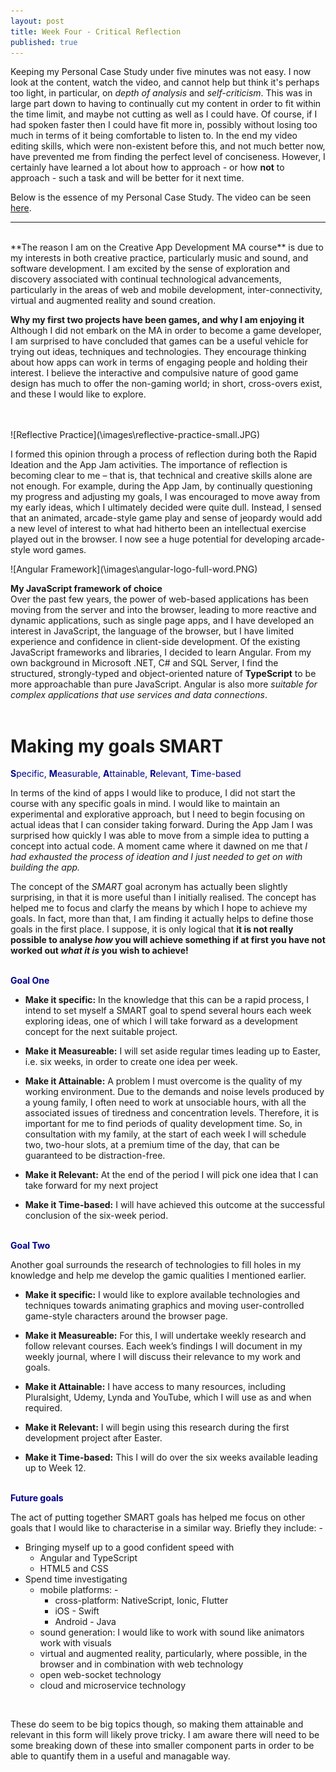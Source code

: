 ```yaml
---
layout: post
title: Week Four - Critical Reflection
published: true
---
```


Keeping my Personal Case Study under five minutes was not easy. I now look at the content, watch the video, and cannot help but think it's perhaps too light, in particular, on _depth of analysis_ and _self-criticism_. This was in large part down to having to continually cut my content in order to fit within the time limit, and maybe not cutting as well as I could have. Of course, if I had spoken faster then I could have fit more in, possibly without losing too much in terms of it being comfortable to listen to. In the end my video editing skills, which were non-existent before this, and not much better now, have prevented me from finding the perfect level of conciseness.  However, I certainly have learned a lot about how to approach - or how **not** to approach - such a task and will be better for it next time.

Below is the essence of my Personal Case Study. The video can be seen [here](https://www.youtube.com/watch?v=vlmEWzEE1oU).
<br>

------
<br>
**The reason I am on the Creative App Development MA course** is due to my interests in both creative practice, particularly music and sound, and software development. I am excited by the sense of exploration and discovery associated with continual technological advancements, particularly in the areas of web and mobile development, inter-connectivity, virtual and augmented reality and sound creation.

**Why my first two projects have been games, and why I am enjoying it**<br>
Although I did not embark on the MA in order to become a game developer, I am surprised to have concluded that games can be a useful vehicle for trying out ideas, techniques and technologies. They encourage thinking about how apps can work in terms of engaging people and holding their interest. I believe the interactive and compulsive nature of good game design has much to offer the non-gaming world; in short, cross-overs exist, and these  I would like to explore.  
<br><br>

![Reflective Practice](\images\reflective-practice-small.JPG\)

I formed this opinion through a process of reflection during both the Rapid Ideation and the App Jam activities. The importance of reflection is becoming clear to me – that is, that technical and creative skills alone are not enough. For example, during the App Jam, by continually questioning my progress and adjusting my goals, I was encouraged to move away from my early ideas, which I ultimately decided were quite dull. Instead, I sensed that an animated, arcade-style game play and sense of jeopardy would add a new level of interest to what had hitherto been an intellectual exercise played out in the browser. I now see a huge potential for developing arcade-style word games. 

![Angular Framework](\images\angular-logo-full-word.PNG\)

**My JavaScript framework of choice**<br>
Over the past few years, the power of web-based applications has been moving from the server and into the browser, leading to more reactive and dynamic applications, such as single page apps, and I have developed an interest in JavaScript, the language of the browser, but I have limited experience and confidence in client-side development. Of the existing JavaScript frameworks and libraries, I decided to learn Angular.  From my own background in Microsoft .NET, C# and SQL Server, I find the structured, strongly-typed and object-oriented nature of **TypeScript** to be more approachable than pure JavaScript. Angular is also more _suitable for complex applications that use services and data connections_.
<br><br>

# Making my goals **SMART**
<span style="color:darkblue">**S**pecific, **M**easurable, **A**ttainable, **R**elevant, **T**ime-based</span>

In terms of the kind of apps I would like to produce, I did not start the course with any specific goals in mind. I would like to maintain an experimental and explorative approach, but I need to begin focusing on actual ideas that I can consider taking forward. During the App Jam I was surprised how quickly I was able to move from a simple idea to putting a concept into actual code. A moment came where it dawned on me that _I had exhausted the process of ideation and I just needed to get on with building the app._ 

The concept of the _SMART_ goal acronym has actually been slightly surprising, in that it is more useful than I initially realised. The concept has helped me to focus and clarfy the means by which I hope to achieve my goals.  In fact, more than that, I am finding it actually helps to define those goals in the first place. I suppose, it is only logical that **it is not really possible to analyse _how_ you will achieve something if at first you have not worked out _what it is_ you wish to achieve!**
<br><br>

<span style="color:darkblue">**Goal One**</span>

* **Make it specific:** In the knowledge that this can be a rapid process, I intend to set myself a SMART goal to spend several hours each week exploring ideas, one of which I will take forward as a development concept for the next suitable project. 

* **Make it Measureable:** I will set aside regular times leading up to Easter, i.e. six weeks, in order to create one idea per week.  

* **Make it Attainable:** A problem I must overcome is the quality of my working environment.  Due to the demands and noise levels produced by a young family, I often need to work at unsociable hours, with all the associated issues of tiredness and concentration levels. Therefore, it is important for me to find periods of quality development time. So, in consultation with my family, at the start of each week I will schedule two, two-hour slots, at a premium time of the day, that can be guaranteed to be distraction-free. 

* **Make it Relevant:** At the end of the period I will pick one idea that I can take forward for my next project 

* **Make it Time-based:** I will have achieved this outcome at the successful conclusion of the six-week period.
<br><br>

<span style="color:darkblue">**Goal Two**</span>

Another goal surrounds the research of technologies to fill holes in my knowledge and help me develop the gamic qualities I mentioned earlier. 

* **Make it specific:** I would like to explore available technologies and techniques towards animating graphics and moving user-controlled game-style characters around the browser page.

* **Make it Measureable:** For this, I will undertake weekly research and follow relevant courses. Each week’s findings I will document in my weekly journal, where I will discuss their relevance to my work and goals.

* **Make it Attainable:** I have access to many resources, including Pluralsight, Udemy, Lynda and YouTube, which I will use as and when required.

* **Make it Relevant:** I will begin using this research during the first development project after Easter.

* **Make it Time-based:** This I will do over the six weeks available leading up to Week 12.
<br><br>

<span style="color:darkblue">**Future goals**</span>

The act of putting together SMART goals has helped me focus on other goals that I would like to characterise in a similar way. Briefly they include: -
* Bringing myself up to a good confident speed with 
  - Angular and TypeScript
  - HTML5 and CSS
* Spend time investigating
  - mobile platforms: - 
    - cross-platform: NativeScript, Ionic, Flutter 
    -  iOS - Swift
    -  Android - Java
  - sound generation: I would like to work with sound like animators work with visuals
  - virtual and augmented reality, particularly, where possible, in the browser and in combination with web technology
  - open web-socket technology
  - cloud and microservice technology
<br>

These do seem to be big topics though, so making them attainable and relevant in this form will likely prove tricky. I am aware there will need to be some breaking down of these into smaller component parts in order to be able to quantify them in a useful and managable way. 